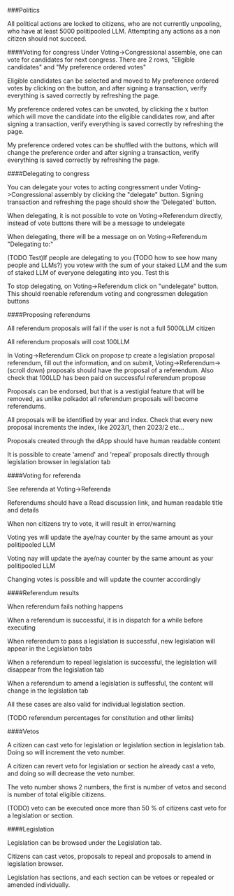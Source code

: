 ###Politics

All political actions are locked to citizens, who are not currently unpooling, who have at least 5000 politipooled LLM. Attempting any actions as a non citizen should not succeed.

####Voting for congress
Under Voting->Congressional assemble, one can vote for candidates for next congress. There are 2 rows, "Eligible candidates" and "My preference ordered votes"

Eligible candidates can be selected and moved to My preference ordered votes by clicking on the button, and after signing a transaction, verify everything is saved correctly by refreshing the page.

My preference ordered votes can be unvoted, by clicking the x button which will move the candidate into the eligible candidates row, and after signing a transaction, verify everything is saved correctly by refreshing the page.

My preference ordered votes can be shuffled with the buttons, which will change the preference order and after signing a transaction, verify everything is saved correctly by refreshing the page.

####Delegating to congress

You can delegate your votes to acting congressment under Voting->Congressional assembly by clicking the "delegate" button. Signing transaction and refreshing the page should show the 'Delegated' button.

When delegating, it is not possible to vote on Voting->Referendum directly, instead of vote buttons there will be a message to undelegate

When delegating, there will be a message on on Voting->Referendum "Delegating to:<Delegation target>"

(TODO Test)If people are delegating to you (TODO how to see how many people and LLMs?) you votew with the sum of your staked LLM and the sum of staked LLM of everyone delegating into you. Test this 

To stop delegating, on Voting->Referendum click on "undelegate" button. This should reenable referendum voting and congressmen delegation buttons

####Proposing referendums

All referendum proposals will fail if the user is not a full 5000LLM citizen

All referendum proposals will cost 100LLM

In Voting->Referendum Click on propose tp create a legislation proposal referendum, 
fill out the information, and on submit, Voting->Referendum->(scroll down) proposals should have the proposal of a referendum.
Also check that 100LLD has been paid on successful referendum propose

Proposals can be endorsed, but that is a vestigial feature that will be removed, as unlike polkadot all referendum proposals will become referendums.

All proposals will be identified by year and index. Check that every new proposal increments the index, like 2023/1, then 2023/2 etc...

Proposals created through the dApp should have human readable content

It is possible to create 'amend' and 'repeal' proposals directly through legislation browser in legislation tab


####Voting for referenda

See referenda at Voting->Referenda

Referendums should have a Read discussion link, and human readable title and details

When non citizens try to vote, it will result in error/warning

Voting yes will update the aye/nay counter by the same amount as your politipooled LLM

Voting nay will update the aye/nay counter by the same amount as your politipooled LLM

Changing votes is possible and will update the counter accordingly


####Referendum results

When referendum fails nothing happens

When a referendum is successful, it is in dispatch for a while before executing

When referendum to pass a legislation is successful, new legislation will appear in the Legislation tabs

When a referendum to repeal legislation is successful, the legislation will disappear from the legislation tab

When a referendum to amend a legislation is suffessful, the content will change in the legislation tab

All these cases are also valid for individual legislation section.

(TODO referendum percentages for constitution and other limits)

####Vetos

A citizen can cast veto for legislation or legislation section in legislation tab. Doing so will increment the veto number.

A citizen can revert veto for legislation or section he already cast a veto, and doing so will decrease the veto number.

The veto number shows 2 numbers, the first is number of vetos and second is number of total eligible citizens.

(TODO) veto can be executed once more than 50 % of citizens cast veto for a legislation or section.


####Legislation

Legislation can be browsed under the Legislation tab.

Citizens can cast vetos, proposals to repeal and proposals to amend in legislation browser.

Legislation has sections, and each section can be vetoes or repealed or amended individually.
